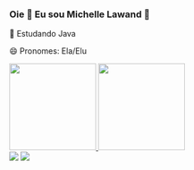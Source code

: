 ### Oie 💖 Eu sou Michelle Lawand 👋

🌱 Estudando Java

😄 Pronomes: Ela/Elu

<div>
  <a href="https://github.com/mikiLawand">
  <img height="155cm" src="http://github-readme-stats.vercel.app/api?username=mikiLawand&show_icons=true&theme=synthwave&include_allcommits=true&count_private=true"/>
  <img height="155cm" src="http://github-readme-stats.vercel.app/api/top-langs/?username=mikiLawand&layout=compact&langs_count=16&theme=synthwave"/>
</div>

<div>
<a href = "mailto:mklawand@gmail.com"><img src="https://img.shields.io/badge/-Gmail-%23333?style=for-the-badge&logo=gmail&logoColor=white" target="_blank"></a>
<a href="https://www.linkedin.com/in/michelle-lawand/" target="_blank"><img src="https://img.shields.io/badge/LinkedIn-0077B5?style=for-the-badge&logo=linkedin&logoColor=white"target="_blank"></a>
</div>
